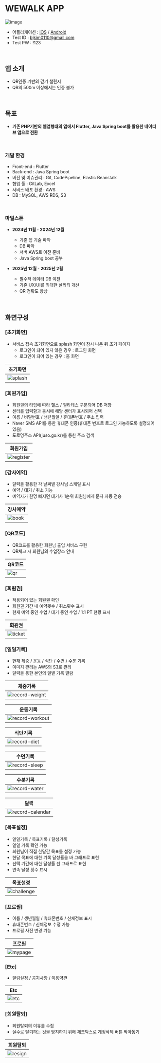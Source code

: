 # WEWALK APP
![image](https://github.com/user-attachments/assets/f9d6e005-a20a-406c-9346-c12f6cdb9e20)


- 어플리케이션 : [IOS](https://apps.apple.com/kr/app/%EC%9C%84%EC%9B%8C%ED%81%AC/id1586091495) / [Android](https://play.google.com/store/apps/details?id=com.inplusweb.wewalk&hl=ko)
- Test ID : bjkim0110@gmail.com
- Test PW : !123

<br>

## 앱 소개

- QR인증 기반의 걷기 챌린지
- QR의 500m 이상에서는 인증 불가

<br>

## 목표
- **기존 PHP기반의 웹앱형태의 앱에서 Flutter, Java Spring boot를 활용한 네이티브 앱으로 전환**
 
<br>

### 개발 환경

- Front-end : Flutter
- Back-end : Java Spring boot
- 버전 및 이슈관리 : Git, CodePipeline, Elastic Beanstalk
- 협업 툴 : GitLab, Excel
- 서비스 배포 환경 : AWS
- DB : MySQL, AWS RDS, S3

<br>

### 마일스톤
- **2024년 11월 - 2024년 12월**
    - 기존 앱 기술 파악
    - DB 파악
    - 서버 AWS로 이전 준비
    - Java Spring boot 공부

- **2025년 12월 - 2025년 2월**
    - 필수적 데이터 DB 이전
    - 기존 UX/UI를 최대한 살리되 개선
    - QR 정확도 향상

<br>

## 화면구성

### [초기화면]
- 서비스 접속 초기화면으로 splash 화면이 잠시 나온 뒤 초기 페이지
    - 로그인이 되어 있지 않은 경우 : 로그인 화면
    - 로그인이 되어 있는 경우 : 홈 화면

| 초기화면 |
|----------|
|![splash](https://github.com/user-attachments/assets/99a9f4f2-09b1-4a71-bb22-1b7e4a429943)|


### [회원가입]
- 회원권의 타입에 따라 헬스 / 필라테스 구분되어 DB 저장
- 센터를 입력함과 동시에 해당 센터가 표시되어 선택
- 이름 / 비밀번호 / 생년월일 / 휴대폰번호 / 주소 입력
- Naver SMS API를 통한 휴대폰 인증(휴대폰 번호로 로그인 가능하도록 설정되어 있음)
- 도로명주소 API(juso.go.kr)를 통한 주소 검색

| 회원가입 |
|----------|
|![register](https://github.com/user-attachments/assets/50cdb372-d51b-44a7-af0a-75f681d1f15b)|


### [강사예약]
- 달력을 활용한 각 날짜별 강사님 스케일 표시
- 예약 / 대기 / 취소 기능
- 예약자가 한명 빠지면 대기사 1순위 회원님에게 문자 자동 전송

| 강사예약 |
|----------|
|![book](https://github.com/user-attachments/assets/263425f7-df7e-454a-b591-2af68c4c6dba)|


### [QR코드]
- QR코드를 활용한 회원님 출입 서비스 구현
- QR체크 시 회원님의 수업장소 안내

| QR코드 |
|----------|
|![qr](https://github.com/user-attachments/assets/2b35a5f1-1c65-4419-82d2-c155b53c4da6)|


### [회원권]
- 적용되어 있는 회원권 확인
- 회원권 기간 내 예약횟수 / 취소횟수 표시
- 현재 예약 중인 수업 / 대기 중인 수업 / 1:1 PT 현황 표시

| 회원권 |
|----------|
|![ticket](https://github.com/user-attachments/assets/0e8d074a-dcbc-49bf-93ca-0de038078f9d)|


### [일일기록]
- 현재 체중 / 운동 / 식단 / 수면 / 수분 기록
- 이미지 관리는 AWS의 S3로 관리
- 달력을 통한 본인의 일별 기록 열람

| 체중기록 |
|----------|
|![record-weight](https://github.com/user-attachments/assets/9e51c12f-ea32-44d7-b4b2-8d898ca8aa81)|

| 운동기록 |
|----------|
|![record-workout](https://github.com/user-attachments/assets/ffd8f5ca-20e8-4496-ad0c-d43d1cfa4624)|

| 식단기록 |
|----------|
|![record-diet](https://github.com/user-attachments/assets/c8c74cb4-d5dd-415c-a04f-778c3e77d44f)|

| 수면기록 |
|----------|
|![record-sleep](https://github.com/user-attachments/assets/de2811aa-88a1-4269-8073-bc767736af57)|

| 수분기록 |
|----------|
|![record-water](https://github.com/user-attachments/assets/99b6a6fc-f500-4373-9d98-d012485234d2)|

| 달력 |
|----------|
|![record-calendar](https://github.com/user-attachments/assets/77358857-6ada-4901-9a96-a9e04276e2bf)|


### [목표설정]
- 일일기록 / 목표기록 / 달성기록
- 일일 기록 확인 가능
- 회원님이 직접 한달간 목표를 설정 가능
- 한달 목표에 대한 기록 달성률을 바 그래프로 표현
- 선택 기간에 대한 달성률 선 그래프로 표현
- 연속 달성 횟수 표시

| 목표설정 |
|----------|
|![challenge](https://github.com/user-attachments/assets/1a5f1d6c-7421-4e46-ae8d-1d541a6367b6)|


### [프로필]
- 이름 / 생년월일 / 휴대폰번호 / 신체정보 표시
- 휴대폰번호 / 신체정보 수정 가능
- 프로필 사진 변경 기능

| 프로필 |
|----------|
|![mypage](https://github.com/user-attachments/assets/677baca5-ed7a-41b4-8192-188627da6f1f)|


### [Etc]
- 알림설정 / 공지사항 / 이용약관

| Etc |
|----------|
|![etc](https://github.com/user-attachments/assets/64b24c52-a361-4959-9143-e7578a3339f5)|

### [회원탈퇴]
- 회원탈퇴의 이유를 수집
- 실수로 탈퇴하는 것을 방지하기 위해 체크박스로 계정삭제 버튼 막아놓기

| 회원탈퇴 |
|----------|
|![resign](https://github.com/user-attachments/assets/afc84b09-8e86-4360-99b3-b1880c1eed2d)|
